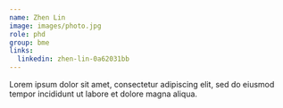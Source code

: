 ```yaml
---
name: Zhen Lin
image: images/photo.jpg
role: phd
group: bme
links:
  linkedin: zhen-lin-0a62031bb
---
```


Lorem ipsum dolor sit amet, consectetur adipiscing elit, sed do eiusmod tempor incididunt ut labore et dolore magna aliqua.
